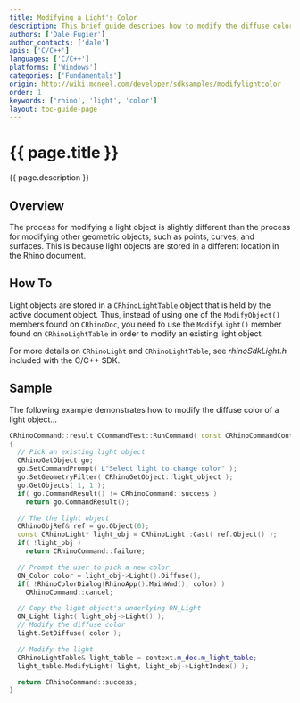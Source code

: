 ```yaml
---
title: Modifying a Light's Color
description: This brief guide describes how to modify the diffuse color of an existing light using C/C++.
authors: ['Dale Fugier']
author_contacts: ['dale']
apis: ['C/C++']
languages: ['C/C++']
platforms: ['Windows']
categories: ['Fundamentals']
origin: http://wiki.mcneel.com/developer/sdksamples/modifylightcolor
order: 1
keywords: ['rhino', 'light', 'color']
layout: toc-guide-page
---
```


# {{ page.title }}

{{ page.description }}

## Overview

The process for modifying a light object is slightly different than the process for modifying other geometric objects, such as points, curves, and surfaces.  This is because light objects are stored in a different location in the Rhino document.

## How To

Light objects are stored in a `CRhinoLightTable` object that is held by the active document object.  Thus, instead of using one of the `ModifyObject()` members found on `CRhinoDoc`, you need to use the `ModifyLight()` member found on `CRhinoLightTable` in order to modify an existing light object.

For more details on `CRhinoLight` and `CRhinoLightTable`, see *rhinoSdkLight.h* included with the C/C++ SDK.

## Sample

The following example demonstrates how to modify the diffuse color of a light object...

```cpp
CRhinoCommand::result CCommandTest::RunCommand( const CRhinoCommandContext& context )
{
  // Pick an existing light object
  CRhinoGetObject go;
  go.SetCommandPrompt( L"Select light to change color" );
  go.SetGeometryFilter( CRhinoGetObject::light_object );
  go.GetObjects( 1, 1 );
  if( go.CommandResult() != CRhinoCommand::success )
    return go.CommandResult();

  // The the light object
  CRhinoObjRef& ref = go.Object(0);
  const CRhinoLight* light_obj = CRhinoLight::Cast( ref.Object() );
  if( !light_obj )
    return CRhinoCommand::failure;

  // Prompt the user to pick a new color
  ON_Color color = light_obj->Light().Diffuse();
  if( !RhinoColorDialog(RhinoApp().MainWnd(), color) )
    CRhinoCommand::cancel;

  // Copy the light object's underlying ON_Light
  ON_Light light( light_obj->Light() );
  // Modify the diffuse color
  light.SetDiffuse( color );

  // Modify the light
  CRhinoLightTable& light_table = context.m_doc.m_light_table;
  light_table.ModifyLight( light, light_obj->LightIndex() );

  return CRhinoCommand::success;
}
```
